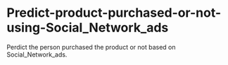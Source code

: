 # Predict-product-purchased-or-not-using-Social_Network_ads
Perdict the person purchased the product or not based on Social_Network_ads. 
